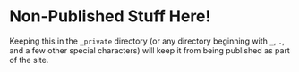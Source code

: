 
# Non-Published Stuff Here! 

Keeping this in the `_private` directory (or any directory beginning with `_`, `.`, and a few other special characters) 
will keep it from being published as part of the site. 
